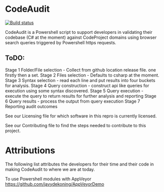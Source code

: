 # CodeAudit

[![Build status](https://ci.appveyor.com/api/projects/status/p0i9fefb7u4jix9a/branch/master?svg=true)](https://ci.appveyor.com/project/PeterMTaylor/codeaudit/branch/master)

CodeAudit is a Powershell script to support developers in validating their codebase (C# at the moment) against CodeProject domains using browser search queries triggered by Powershell https requests.

## ToDO:

Stage 1 Folder/File selection - Collect from github location release file. one firstly then a set.
Stage 2 Files selection - Defaults to csharp at the moment.
Stage 3 Syntax selection - read each line and put results into four buckets for analysis.
Stage 4 Query construction - construct api like queries for execution using some syntax discovered.
Stage 5 Query execution - execute the query to return results for further analysis and reporting
Stage 6 Query results - process the output from query execution
Stage 7 Reporting audit outcomes

See our Licensing file for which software in this repro is currently licensed.

See our Contributing file to find the steps needed to contribute to this project.

# Attributions

The following list attributes the developers for their time and their code in making CodeAudit to where we are at today.

To use Powershell modules with AppVeyor https://github.com/javydekoning/AppVeyorDemo

